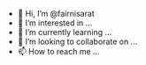 - 👋 Hi, I’m @fairnisarat
- 👀 I’m interested in ...
- 🌱 I’m currently learning ...
- 💞️ I’m looking to collaborate on ...
- 📫 How to reach me ...

<!---
fairnisarat/fairnisarat is a ✨ special ✨ repository because its `README.md` (this file) appears on your GitHub profile.
You can click the Preview link to take a look at your changes.
--->
